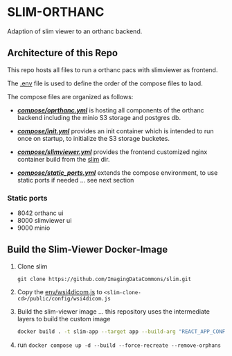 # SLIM-ORTHANC

Adaption of slim viewer to an orthanc backend.

## Architecture of this Repo

This repo hosts all files to run a orthanc pacs with slimviewer as frontend.

The [.env]() file is used to define the order of the compose files to laod.

The compose files are organized as follows:

- ***[compose/oprthanc.yml]()*** is hosting all components of the orthanc backend including the minio S3 storage and postgres db.

- ***[compose/init.yml]()*** provides an init container which is intended to run once on startup, to initialize the S3 storage bucketes.

- ***[compose/slimviewer.yml]()*** provides the frontend customized nginx container build from the [slim]() dir.

- ***[compose/static_ports.yml]()*** extends the compose environment, to use static ports if needed ... see next section

### Static ports

- 8042 orthanc ui
- 8000 slimviewer ui
- 9000 minio

## Build the Slim-Viewer Docker-Image

1. Clone slim
    ```
    git clone https://github.com/ImagingDataCommons/slim.git
    ```

1. Copy the [env/wsi4dicom.js]() to `<slim-clone-cd>/public/config/wsi4dicom.js`

1. Build the slim-viewer image ... this repository uses the intermediate layers to build the custom image
    ```bash
    docker build . -t slim-app --target app --build-arg "REACT_APP_CONFIG=wsi4dicom"
    ```

1. run `docker compose up -d --build --force-recreate --remove-orphans`